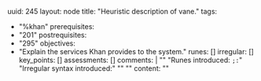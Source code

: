 uuid: 245
layout: node
title: "Heuristic description of vane."
tags:
 - "%khan"
prerequisites:
  - "201"
postrequisites:
  - "295"
objectives:
  - "Explain the services Khan provides to the system."
runes: []
irregular: []
key_points: []
assessments: []
comments: |
    ""
    "Runes introduced:  `;:`"
    "Irregular syntax introduced:"
    ""
    "<!-- 2b, 2n -->"
content: ""
